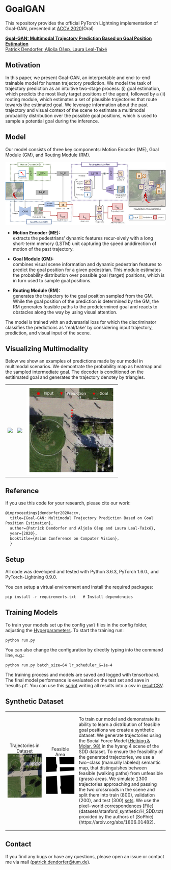 # GoalGAN

This repository provides the official PyTorch Lightning implementation of Goal-GAN, presented at [ACCV 2020](http://accv2020.kyoto/)(Oral)

[<b>Goal-GAN: Multimodal Trajectory Prediction Based on Goal Position Estimation</b>  
Patrick Dendorfer, Aljoša Ošep, Laura Leal-Taixé](https://arxiv.org/abs/2010.01114)  

## Motivation
In this paper, we present Goal-GAN, an interpretable and end-to-end trainable model for human trajectory prediction. 
We model the task of trajectory prediction as an intuitive two-stage process: (i) goal estimation, which predicts the most likely target positions of the agent, followed by a (ii) routing module, which estimates a set of plausible trajectories that route towards the estimated goal. 
We leverage information about the past trajectory and visual context of the scene to estimate a multimodal probability distribution over the possible goal positions, which is used to sample a potential goal during the inference. 


## Model
Our model consists of three key components: Motion Encoder (ME), Goal Module (GM), and Routing Module (RM).


<div align='center'>
<img src="images/goalgan_overview.jpg"></img>
</div>
<ul>
  <li> <p><b>Motion Encoder (ME):</b>
        <br>extracts  the  pedestrians’  dynamic  features  recur-sively with a long short-term memory
        (LSTM) unit capturing the speed anddirection of motion of the past trajectory.</p>
</li>
<li><p><b>Goal Module (GM):</b>
    <br>combines visual scene information and dynamic pedestrian features to predict
the goal position for a given pedestrian. This module estimates
the probability distribution over possible goal (target) positions,
    which is in turn used to sample goal positions.</p></li>
<li><p><b>Routing Module (RM):</b>
    <br>generates the trajectory to the goal position sampled from the GM. While the goal position of the prediction is determined by the GM, the RM generates feasible paths to the predetermined goal
    and reacts to obstacles along the way by using visual attention.</p></li>
</ul>

The model is trained with an adversarial loss for which the discriminator classifies the predictions as 'real/fake' by considering input trajectory, prediction, and visual input of the scene.
## Visualizing Multimodality
<table align=center>    
<p>Below we show an examples of predictions made by our model in multimodal scenarios. We demontrate the probability map as heatmap and the sampled intermediate goal. The decoder is conditioned on the estitimated goal and generates the trajectory denotey by triangles.</p>
    <tr>
      <td>
        <img style="width:280px" src="images/gif/gif_0.gif"/>
      </td>
      <td>
        <img style="width:280px" src="images/gif/gif_2.gif"/>
      </td>
      <td>
      <img style="width:280px" src="images/gif/gif_3.gif"/>
    </td>
  </tr>
</table>
      

## Reference
If you use this code for your research, please cite our work:

```
@inproceedings{dendorfer2020accv,
  title={Goal-GAN: Multimodal Trajectory Prediction Based on Goal Position Estimation}, 
  author={Patrick Dendorfer and Aljoša Ošep and Laura Leal-Taixé},
  year={2020},
  booktitle={Asian Conference on Computer Vision},
  }
```


## Setup

All code was developed and tested with Python 3.6.3, PyTorch 1.6.0., and PyTorch-Lightning 0.9.0.

You can setup a virtual environment and install the required packages:

```
pip install -r requirements.txt   # Install dependencies
```
## Training Models
To train your models set up the config ```yaml``` files in the config folder, adjusting the [Hyperparameters](HYPERPARAMETERS.md).
To start the training run:
```
python run.py
```
You can also change the configuration by directly typing into the command line, e.g.:
```
python run.py batch_size=64 lr_scheduler_G=1e-4
```
The training process and models are saved and logged with tensorboard. The final model performance is evaluated on the test set and save in 'results.pt'. You can use this [script](/utils/collect_results.py) writing all results into a csv in [resultCSV](resultCSV).


## Synthetic Dataset

<table align=center>    
    <tr>
       <td align='center' width=200px>
        Trajectories in Dataset
        <img width=200px src="images/gif_dataset/gif_0.gif"/>
      </td>
       <td align='center' width=200px>
         Feasible Area
        <img width=200px  src="images/semanticHyang4.jpg"/>
      </td>
      <td>
        <p>To train our model and demonstrate its ability to learn a distribution of feasible goal positions we create a synthetic dataset. We generate trajectories using the Social Force Model <a href="https://arxiv.org/abs/cond-mat/9805244">(Helbing & Molar, 98)</a> in the hyang 4 scene of the SDD dataset. To ensure the feasibility of the generated trajectories, we use a two-class (manually labeled) semantic map, that distinguishes between feasible (walking paths) from unfeasible (grass) areas. We simulate 1300 trajectories approaching and passing the two crossroads in the scene and split them into train (800), validation (200), and test (300) <a href="https://github.com/dendorferpatrick/GoalGAN/tree/master/datasets/stanford_synthetic"> sets</a>. We use the pixel-world correspondences [File](datasets/stanford_synthetic/H_SDD.txt) provided by the authors of [SoPhie](https://arxiv.org/abs/1806.01482).</p>
    </td>
  </tr>
</table>

## Contact
If you find any bugs or have any questions, please open an issue or contact me via mail (patrick.dendorfer@tum.de).
